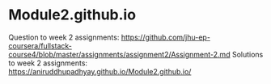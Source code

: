 # Module2.github.io

Question to week 2 assignments: https://github.com/jhu-ep-coursera/fullstack-course4/blob/master/assignments/assignment2/Assignment-2.md
Solutions to week 2 assignments: https://aniruddhupadhyay.github.io/Module2.github.io/
